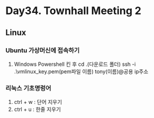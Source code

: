 # Day34. Townhall Meeting 2
## Linux
### Ubuntu 가상머신에 접속하기
1. Windows Powershell 킨 후 
    cd .(다운로드 폴더)
    ssh -i .\vmlinux_key.pem(pem파일 이름) tony(이름)@공용 ip주소 

### 리눅스 기초명렁어
1. ctrl + w : 단어 지우기
2. ctrl + u : 한줄 지우기

